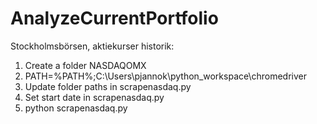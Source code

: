 # AnalyzeCurrentPortfolio

Stockholmsbörsen, aktiekurser historik:

1. Create a folder NASDAQOMX
2. PATH=%PATH%;C:\Users\pjannok\python_workspace\chromedriver
3. Update folder paths in scrapenasdaq.py
4. Set start date in scrapenasdaq.py
4. python scrapenasdaq.py